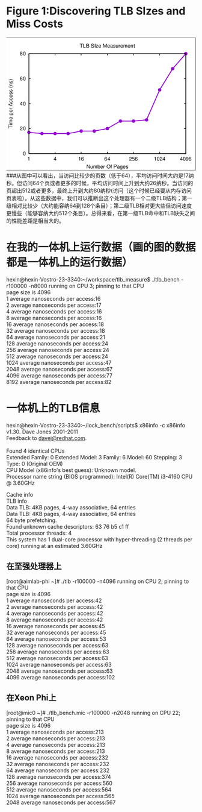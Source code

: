 Figure 1:Discovering TLB SIzes and Miss Costs
====
![Aaron Swartz](https://github.com/sayounara/tlb_measure/raw/master/data/tlb_bench.png)<br>
###从图中可以看出，当访问比较少的页数（低于64），平均访问时间大约是17纳秒。但访问64个页或者更多的时候，平均访问时间上升到大约26纳秒。当访问的页超出512或者更多，最终上升到大约80纳秒(访问（这个时候已经要从内存访问页表啦）。从这些数据中，我们可以推断出这个处理器有一个二级TLB结构；第一级相对比较少（大约能容纳64到128个条目）；第二级TLB相对更大些但访问速度更慢些（能够容纳大约512个条目）。总得来看，在第一级TLB命中和TLB缺失之间的性能差距是相当大的。<br>

在我的一体机上运行数据（画的图的数据都是一体机上的运行数据）
====
hexin@hexin-Vostro-23-3340:~/workspace/tlb_measure$ ./tlb_bench -r100000 -n8000
 running on CPU 3; pinning to that CPU<br>
page size is 4096<br>
1	average nanoseconds per access:16<br>
2	average nanoseconds per access:17<br>
4	average nanoseconds per access:16<br>
8	average nanoseconds per access:16<br>
16	average nanoseconds per access:18<br>
32	average nanoseconds per access:18<br>
64	average nanoseconds per access:21<br>
128	average nanoseconds per access:24<br>
256	average nanoseconds per access:24<br>
512	average nanoseconds per access:24<br>
1024	average nanoseconds per access:47<br>
2048	average nanoseconds per access:67<br>
4096	average nanoseconds per access:77<br>
8192	average nanoseconds per access:82<br>

一体机上的TLB信息
====
hexin@hexin-Vostro-23-3340:~/lock_bench/scripts$ x86info -c
x86info v1.30.  Dave Jones 2001-2011<br>
Feedback to <davej@redhat.com>.<br>
<br>
Found 4 identical CPUs<br>
Extended Family: 0 Extended Model: 3 Family: 6 Model: 60 Stepping: 3<br>
Type: 0 (Original OEM)<br>
CPU Model (x86info's best guess): Unknown model. <br>
Processor name string (BIOS programmed): Intel(R) Core(TM) i3-4160 CPU @ 3.60GHz<br>

Cache info<br>
TLB info<br>
 Data TLB: 4KB pages, 4-way associative, 64 entries<br>
 Data TLB: 4KB pages, 4-way associative, 64 entries<br>
 64 byte prefetching.<br>
Found unknown cache descriptors: 63 76 b5 c1 ff <br>
Total processor threads: 4<br>
This system has 1 dual-core processor with hyper-threading (2 threads per core) running at an estimated 3.60GHz<br>

在至强处理器上
----------------------------
[root@aimlab-phi ~]# ./tlb -r100000 -n4096
running on CPU 2; pinning to that CPU<br>
page size is 4096<br>
1	average nanoseconds per access:42<br>
2	average nanoseconds per access:42<br>
4	average nanoseconds per access:42<br>
8	average nanoseconds per access:42<br>
16	average nanoseconds per access:45<br>
32	average nanoseconds per access:45<br>
64	average nanoseconds per access:53<br>
128	average nanoseconds per access:63<br>
256	average nanoseconds per access:63<br>
512	average nanoseconds per access:63<br>
1024	average nanoseconds per access:63<br>
2048	average nanoseconds per access:63<br>
4096	average nanoseconds per access:102<br>

在Xeon Phi上
---------------------------
[root@mic0 ~]# ./tlb_bench.mic -r100000 -n2048
running on CPU 22; pinning to that CPU<br>
page size is 4096<br>
1	average nanoseconds per access:213<br>
2	average nanoseconds per access:213<br>
4	average nanoseconds per access:213<br>
8	average nanoseconds per access:213<br>
16	average nanoseconds per access:232<br>
32	average nanoseconds per access:232<br>
64	average nanoseconds per access:232<br>
128	average nanoseconds per access:374<br>
256	average nanoseconds per access:560<br>
512	average nanoseconds per access:564<br>
1024	average nanoseconds per access:565<br>
2048	average nanoseconds per access:567<br>

